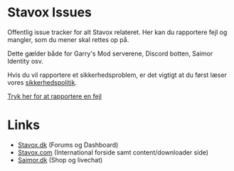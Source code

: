 # Stavox Issues
Offentlig issue tracker for alt Stavox relateret.
Her kan du rapportere fejl og mangler, som du mener skal rettes op på.

Dette gælder både for Garry's Mod serverene, Discord botten, Saimor Identity osv.

Hvis du vil rapportere et sikkerhedsproblem, er det vigtigt at du først læser vores [sikkerhedspolitik](./SECURITY.md).

[Tryk her for at rapportere en fejl](https://github.com/SaimorIVS/Stavox-Issues/issues)

# Links

- [Stavox.dk](https://stavox.dk) (Forums og Dashboard)
- [Stavox.com](https://stavox.com) (International forside samt content/downloader side)
- [Saimor.dk](https://saimor.dk) (Shop og livechat)
